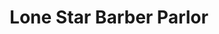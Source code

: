 ---
title: "Lone Star Barber Parlor"
url: /san-angelo/lone-star-barber-parlor/
shop: hairdresser
---